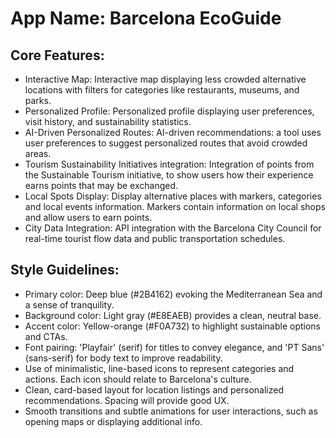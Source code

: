 # **App Name**: Barcelona EcoGuide

## Core Features:

- Interactive Map: Interactive map displaying less crowded alternative locations with filters for categories like restaurants, museums, and parks.
- Personalized Profile: Personalized profile displaying user preferences, visit history, and sustainability statistics.
- AI-Driven Personalized Routes: AI-driven recommendations: a tool uses user preferences to suggest personalized routes that avoid crowded areas.
- Tourism Sustainability Initiatives integration: Integration of points from the Sustainable Tourism initiative, to show users how their experience earns points that may be exchanged.
- Local Spots Display: Display alternative places with markers, categories and local events information. Markers contain information on local shops and allow users to earn points.
- City Data Integration: API integration with the Barcelona City Council for real-time tourist flow data and public transportation schedules.

## Style Guidelines:

- Primary color: Deep blue (#2B4162) evoking the Mediterranean Sea and a sense of tranquility.
- Background color: Light gray (#E8EAEB) provides a clean, neutral base.
- Accent color: Yellow-orange (#F0A732) to highlight sustainable options and CTAs.
- Font pairing: 'Playfair' (serif) for titles to convey elegance, and 'PT Sans' (sans-serif) for body text to improve readability.
- Use of minimalistic, line-based icons to represent categories and actions. Each icon should relate to Barcelona's culture.
- Clean, card-based layout for location listings and personalized recommendations. Spacing will provide good UX.
- Smooth transitions and subtle animations for user interactions, such as opening maps or displaying additional info.